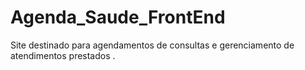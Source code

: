 # Agenda_Saude_FrontEnd
Site destinado para agendamentos de consultas e gerenciamento de atendimentos prestados .
